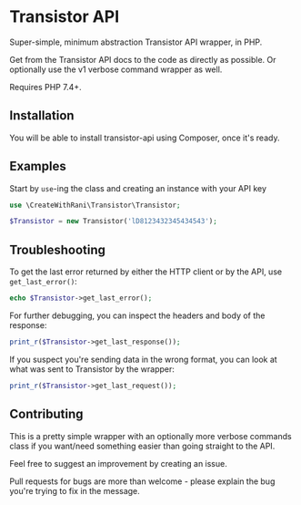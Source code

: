 Transistor API
=============

Super-simple, minimum abstraction Transistor API wrapper, in PHP.

Get from the Transistor API docs to the code as directly as possible. Or optionally use the v1 verbose command wrapper as well.

Requires PHP 7.4+.

Installation
------------

You will be able to install transistor-api using Composer, once it's ready.

<!--

DRAFT

```
composer require createwithrani/mailchimp-api
```

You will then need to:
* run ``composer install`` to get these dependencies added to your vendor directory
* add the autoloader to your application with this line: ``require("vendor/autoload.php")``

Alternatively you can just download the `Transistor.php` file and include it manually:

```php
include('./Transistor.php');
```

/END NOT READY
* * *
-->
Examples
--------

Start by `use`-ing the class and creating an instance with your API key

```php
use \CreateWithRani\Transistor\Transistor;

$Transistor = new Transistor('lD8123432345434543');
```


Troubleshooting
---------------

To get the last error returned by either the HTTP client or by the API, use `get_last_error()`:

```php
echo $Transistor->get_last_error();
```

For further debugging, you can inspect the headers and body of the response:

```php
print_r($Transistor->get_last_response());
```

If you suspect you're sending data in the wrong format, you can look at what was sent to Transistor by the wrapper:

```php
print_r($Transistor->get_last_request());
```

Contributing
------------

This is a pretty simple wrapper with an optionally more verbose commands class if you want/need something easier than going straight to the API.

Feel free to suggest an improvement by creating an issue.

Pull requests for bugs are more than welcome - please explain the bug you're trying to fix in the message.
